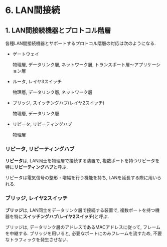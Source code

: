 # **6. LAN間接続**

## **1. LAN間接続機器とプロトコル階層**

各種LAN間接続機器とサポートするプロトコル階層の対応は次のようになる.

- ゲートウェイ

    物理層, データリンク層, ネットワーク層, トランスポート層～アプリケーション層

- ルータ, レイヤ3スイッチ

    物理層, データリンク層, ネットワーク層

- ブリッジ, スイッチングハブ(レイヤ2スイッチ)

    物理層, データリンク層

- リピータ, リピーティングハブ

    物理層

### **リピータ**, **リピーティングハブ**

**リピータ**は, LAN同士を物理層で接続する装置で, 複数ポートを持つリピータを特に**リピーティングハブ**と呼ぶ.

リピータは電気信号の整形・増幅を行う機能を持ち, LANを延長する際に用いられる.

### **ブリッジ**, **レイヤ2スイッチ**

**ブリッジ**は, LAN同士をデータリンク層で接続する装置で, 複数ポートを持つ機器を特に**スイッチングハブ**(**レイヤ2スイッチ**)と呼ぶ.

ブリッジは, データリンク層のアドレスであるMACアドレスに従って, フレームを中継する. ブリッジを用いると, 必要なポートにのみフレームを流すため, 不要なトラフィックを発生させない.
